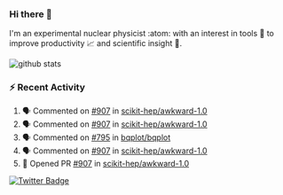 ### Hi there 👋 

I'm an experimental nuclear physicist :atom: with an interest in tools :wrench: to improve productivity :chart_with_upwards_trend: and scientific insight :telescope:.

![github stats](https://github-readme-stats.vercel.app/api?username=agoose77&show_icons=true&hide_rank=true&hide_title=true&bg_color=30,e76445,904e95&text_color=efe3ec&icon_color=efe3ec)
<!--
**agoose77/agoose77** is a ✨ _special_ ✨ repository because its `README.md` (this file) appears on your GitHub profile.

Here are some ideas to get you started:

- 🔭 I’m currently working on ...
- 🌱 I’m currently learning ...
- 👯 I’m looking to collaborate on ...
- 🤔 I’m looking for help with ...
- 💬 Ask me about ...
- 📫 How to reach me: ...
- 😄 Pronouns: ...
- ⚡ Fun fact: ...
-->

### :zap: Recent Activity
<!--START_SECTION:activity-->
1. 🗣 Commented on [#907](https://github.com/scikit-hep/awkward-1.0/issues/907) in [scikit-hep/awkward-1.0](https://github.com/scikit-hep/awkward-1.0)
2. 🗣 Commented on [#907](https://github.com/scikit-hep/awkward-1.0/issues/907) in [scikit-hep/awkward-1.0](https://github.com/scikit-hep/awkward-1.0)
3. 🗣 Commented on [#795](https://github.com/bqplot/bqplot/issues/795) in [bqplot/bqplot](https://github.com/bqplot/bqplot)
4. 🗣 Commented on [#907](https://github.com/scikit-hep/awkward-1.0/issues/907) in [scikit-hep/awkward-1.0](https://github.com/scikit-hep/awkward-1.0)
5. 💪 Opened PR [#907](https://github.com/scikit-hep/awkward-1.0/pull/907) in [scikit-hep/awkward-1.0](https://github.com/scikit-hep/awkward-1.0)
<!--END_SECTION:activity-->


[![Twitter Badge](https://img.shields.io/twitter/follow/agoose77?style=flat-square&logo=Twitter&logoColor=white&color=cornflowerblue)](https://twitter.com/agoose77)
